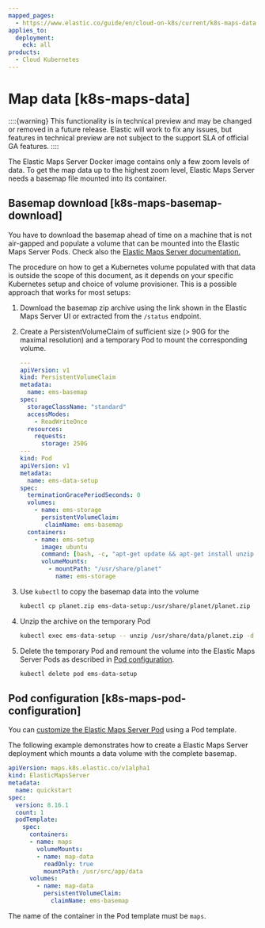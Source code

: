 ```yaml
---
mapped_pages:
  - https://www.elastic.co/guide/en/cloud-on-k8s/current/k8s-maps-data.html
applies_to:
  deployment:
    eck: all
products:
  - Cloud Kubernetes
---
```


# Map data [k8s-maps-data]

::::{warning}
This functionality is in technical preview and may be changed or removed in a future release. Elastic will work to fix any issues, but features in technical preview are not subject to the support SLA of official GA features.
::::


The Elastic Maps Server Docker image contains only a few zoom levels of data. To get the map data up to the highest zoom level, Elastic Maps Server needs a basemap file mounted into its container.

## Basemap download [k8s-maps-basemap-download]

You have to download the basemap ahead of time on a machine that is not air-gapped and populate a volume that can be mounted into the Elastic Maps Server Pods. Check also the [Elastic Maps Server documentation.](/explore-analyze/visualize/maps/maps-connect-to-ems.md#elastic-maps-server)

The procedure on how to get a Kubernetes volume populated with that data is outside the scope of this document, as it depends on your specific Kubernetes setup and choice of volume provisioner. This is a possible approach that works for most setups:

1. Download the basemap zip archive using the link shown in the Elastic Maps Server UI or extracted from the `/status` endpoint.
2. Create a PersistentVolumeClaim of sufficient size (> 90G for the maximal resolution) and a temporary Pod to mount the corresponding volume.

    ```yaml
    ---
    apiVersion: v1
    kind: PersistentVolumeClaim
    metadata:
      name: ems-basemap
    spec:
      storageClassName: "standard"
      accessModes:
        - ReadWriteOnce
      resources:
        requests:
          storage: 250G
    ---
    kind: Pod
    apiVersion: v1
    metadata:
      name: ems-data-setup
    spec:
      terminationGracePeriodSeconds: 0
      volumes:
        - name: ems-storage
          persistentVolumeClaim:
           claimName: ems-basemap
      containers:
        - name: ems-setup
          image: ubuntu
          command: [bash, -c, "apt-get update && apt-get install unzip && while true; do sleep 10; done"]
          volumeMounts:
            - mountPath: "/usr/share/planet"
              name: ems-storage
    ```

3. Use `kubectl` to copy the basemap data into the volume

    ```sh
    kubectl cp planet.zip ems-data-setup:/usr/share/planet/planet.zip
    ```

4. Unzip the archive on the temporary Pod

    ```sh
    kubectl exec ems-data-setup -- unzip /usr/share/data/planet.zip -d /usr/share/planet
    ```

5. Delete the temporary Pod and remount the volume into the Elastic Maps Server Pods as described in [Pod configuration](#k8s-maps-pod-configuration).

    ```sh
    kubectl delete pod ems-data-setup
    ```



## Pod configuration [k8s-maps-pod-configuration]

You can [customize the Elastic Maps Server Pod](customize-pods.md) using a Pod template.

The following example demonstrates how to create a Elastic Maps Server deployment which mounts a data volume with the complete basemap.

```yaml
apiVersion: maps.k8s.elastic.co/v1alpha1
kind: ElasticMapsServer
metadata:
  name: quickstart
spec:
  version: 8.16.1
  count: 1
  podTemplate:
    spec:
      containers:
      - name: maps
        volumeMounts:
        - name: map-data
          readOnly: true
          mountPath: /usr/src/app/data
      volumes:
        - name: map-data
          persistentVolumeClaim:
            claimName: ems-basemap
```

The name of the container in the Pod template must be `maps`.


